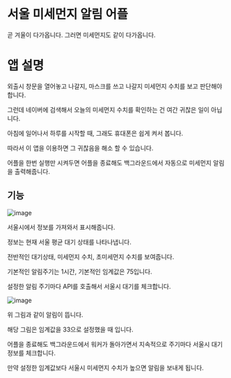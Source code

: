 # 서울 미세먼지 알림 어플

곧 겨울이 다가옵니다. 그러면 미세먼지도 같이 다가옵니다.

# 앱 설명

외출시 창문을 열어놓고 나갈지, 마스크를 쓰고 나갈지 
미세먼지 수치를 보고 판단해야 합니다.

그런데 네이버에 검색해서 오늘의 미세먼지 수치를 확인하는 건
여간 귀찮은 일이 아닙니다.

아침에 일어나서 하루를 시작할 때, 
그래도 휴대폰은 쉽게 켜서 봅니다.

따라서 이 앱을 이용하면 그 귀찮음을 해소 할 수 있습니다.

어플을 한번 실행만 시켜두면 어플을 종료해도 
백그라운드에서 자동으로 미세먼지 알림을 출력해줍니다.

## 기능

![image](https://github.com/user-attachments/assets/81f1b9b9-06ef-493d-933e-81c013d27df7)

서울시에서 정보를 가져와서 표시해줍니다.

정보는 현재 서울 평균 대기 상태를 나타나냅니다.

전반적인 대기상태, 미세먼지 수치, 초미세먼지 수치를 보여줍니다.

기본적인 알림주기는 1시간, 
기본적인 임계값은 75입니다.

설정한 알림 주기마다 API를 호출해서 서울시 대기를 체크합니다.

![image](https://github.com/user-attachments/assets/49eb4a46-0536-4d1b-bcc7-3b8e502b9187)

위 그림과 같이 알림이 뜹니다.

해당 그림은 임계값을 33으로 설정했을 때 입니다.

어플을 종료해도 백그라운드에서 워커가 돌아가면서 지속적으로 주기마다 서울시 대기 정보를 체크합니다.

만약 설정한 임계값보다 서울시 미세먼지 수치가 높으면 알림을 보내게 됩니다.





